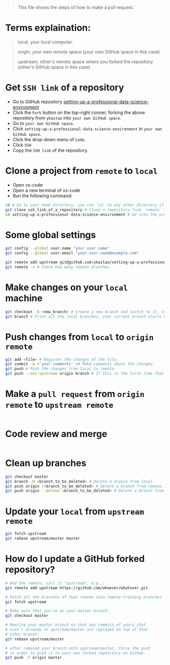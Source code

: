 > This file shows the steps of how to make a pull request.

# Terms explaination:
> local, your local computer.

> origin, your own remote space (your own GitHub space in this case)

> upstream, other's remote space where you forked the repository (other's GitHub space in this case)

# Get `SSH link` of a repository
- Go to GitHub repository [
setting-up-a-professional-data-science-environment](https://github.com/ykaitao/setting-up-a-professional-data-science-environment)
- Click the `Fork` button on the top-right conner, forking the above repository from `ykaitao` into `your own GitHub space`.
- Go to `your own GitHub space`.
- Click `setting-up-a-professional-data-science-environment` in `your own GitHub space`.
- Click the drop-down menu of `Code`.
- Click `SSH`
- Copy the `SSH link` of the repository.

# Clone a project from `remote` to `local`
- Open vs-code
- Open a new terminal of vs-code
- Run the following command:
```bash
cd # Go to your home directory, you can `cd` to any other directory if you wish.
git clone ssh_link_of_a_repository # Clone a repository from `remote` to `local`.
cd setting-up-a-professional-data-science-environment # Go into the project folder.
```

# Some global settings
```bash
git config --global user.name "your user name"
git config --global user.email "your.user.name@example.com"

git remote add upstream git@github.com:ykaitao/setting-up-a-professional-data-science-environment.git # Get remote upstream master from git_url_of_another_project
git remote -v # Check how many remote branches
```

# Make changes on your `local` machine
```bash
git checkout -b <new_branch> # Create a new branch and switch to it, coping everything from current branch to the new branch.
git branch # Print all the local branches, your current branch starts with *.
```

# Push changes from `local` to `origin remote`
```bash
git add <file> # Register the changes of the file.
git commit -m <'your comments' ># Make comments about the changes.
git push # Push the changes from local to remote.
git push --set-upstream origin branch # If this is the first time that this branch being pushed.
```

# Make a `pull request` from `origin remote` to `upstream remote`
```bash
```

# Code review and merge
```bash

```

# Clean up branches
```bash
git checkout master
git branch -D <branch_to_be_deleted> # Delete a branch from local.
git push origin :<branch_to_be_deleted> # Delete a branch from remote.
git push origin --delete <branch_to_be_deleted> # Delete a branch from remote.
```

# Update your `local` from `upstream remote`
```bash
git fetch upstream
git rebase upstream/master master
```

# How do I update a GitHub forked repository?
```bash
# Add the remote, call it "upstream", e.g.,:
git remote add upstream https://github.com/whoever/whatever.git

# Fetch all the branches of that remote into remote-tracking branches
git fetch upstream

# Make sure that you're on your master branch:
git checkout master

# Rewrite your master branch so that any commits of yours that
# aren't already in upstream/master are replayed on top of that
# other branch:
git rebase upstream/master

# after rebased your branch onto upstream/master, force the push 
# in order to push it to your own forked repository on GitHub. 
git push -f origin master
```